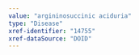 ```yaml
---
value: "argininosuccinic aciduria"
type: "Disease"
xref-identifier: "14755"
xref-dataSource: "DOID"
---
```

